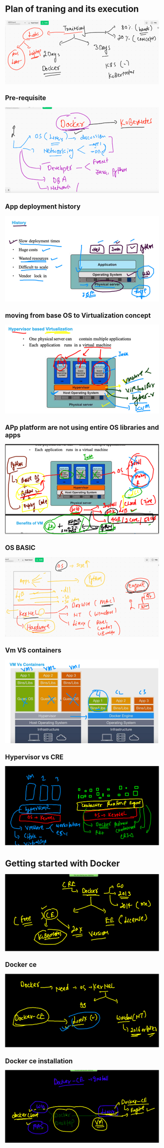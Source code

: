 # Plan of traning and its execution 

<img src="plan.png">

## Pre-requisite 

<img src="pre.png">


## App deployment history 

<img src="hist.png">

## moving from base OS to Virtualization concept 

<img src="vm.png">

## APp platform are not using entire OS libraries and apps

<img src="app1.png">


## OS BASIC 

<img src="os.png">

## Vm VS  containers

<img src="vmcont.png">

## Hypervisor vs CRE 

<img src="cre.png">

# Getting started with Docker 

<img src="docker1.png">

## Docker ce 

<img src="ce.png">


## Docker ce installation 

<img src="ceinstall.png">

